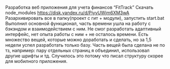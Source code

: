 Разработка веб приложения для учета финансов “FitTrack”
Скачать node_modules https://disk.yandex.ru/d/PiyvUWjm6XM3wA
Разархивировать все в папку(проект с гит + модули), запустить start.bat
Выполнил основной функционал, часть времени ушла на работу с бэкэндом и взаимодействием с ним.
Не смог разработать адаптивный интерфейс, нет опыта работы с ним + не осталось времени.
Есть множество вещей, которые можно доработать и сделать, но за 1,5 недели успел разработать только базу.
Часть вещей была сделана не по тз, например: пару отдельных страниц я объединил, использовал другие шрифты и тд. Случилось это потому что писал структуру скорее для мобилного приложения. 
